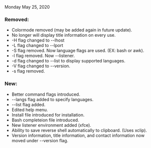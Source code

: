 Monday May 25, 2020

### Removed:
* Colormode removed (may be added again in future update).
* No longer will display title information on every use.
* -H flag changed to --lhost
* -L flag changed to --lport
* -S flag removed. Now language flags are used. (EX: bash or awk).
* -l flag removed. Now --listener.
* -d flag changed to --list to display supported languages.
* -V flag changed to --version.
* -s flag removed.

### New:
* Better command flags introduced.
* --langs flag added to specify languages.
* --list flag added.
* Edited help menu.
* Install file introduced for installation.
* Bash completeion file introduced.
* New listener environment added (xfce).
* Ability to save reverse shell automatically to clipboard. (Uses xclip).
* Version information, title information, and contact information now moved under --version flag.

